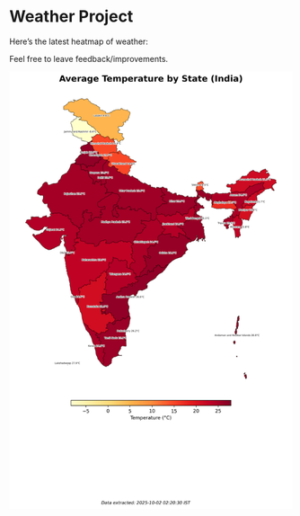 # Weather Project

Here’s the latest heatmap of weather:

Feel free to leave feedback/improvements.

![India Heatmap](docs/assets/india_heatmap.png?v=DD9418)
